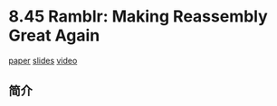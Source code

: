 # 8.45 Ramblr: Making Reassembly Great Again


[paper](https://www.cs.ucsb.edu/~vigna/publications/2017_NDSS_Ramblr.pdf)
[slides](http://wp.internetsociety.org/ndss/wp-content/uploads/sites/25/2017/09/ndss2017_10-5-wang_slides.pdf)
[video](https://www.youtube.com/watch?v=_BIamPJE8EQ)

## 简介
